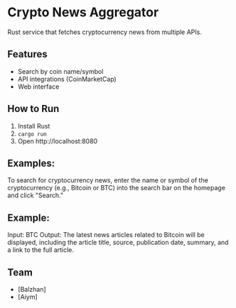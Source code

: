 # Crypto News Aggregator

Rust service that fetches cryptocurrency news from multiple APIs.

## Features
- Search by coin name/symbol
- API integrations (CoinMarketCap)
- Web interface

## How to Run
1. Install Rust
2. `cargo run`
3. Open http://localhost:8080

## Examples:
To search for cryptocurrency news, enter the name or symbol of the cryptocurrency (e.g., Bitcoin or BTC) into the search bar on the homepage and click "Search."

## Example:
Input: BTC
Output: The latest news articles related to Bitcoin will be displayed, including the article title, source, publication date, summary, and a link to the full article.

## Team
- [Balzhan]
- [Aiym]
